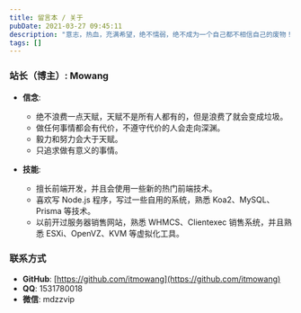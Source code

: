 ```yaml
---
title: 留言本 / 关于
pubDate: 2021-03-27 09:45:11
description: "意志，热血，充满希望，绝不懦弱，绝不成为一个自己都不相信自己的废物！努力必须要有收获，成功就在眼前。"
tags: []
---
```


### 站长（博主）: Mowang


- **信念**:
  - 绝不浪费一点天赋，天赋不是所有人都有的，但是浪费了就会变成垃圾。
  - 做任何事情都会有代价，不遵守代价的人会走向深渊。
  - 毅力和努力会大于天赋。
  - 只追求做有意义的事情。

- **技能**:
  - 擅长前端开发，并且会使用一些新的热门前端技术。
  - 喜欢写 Node.js 程序，写过一些自用的系统，熟悉 Koa2、MySQL、Prisma 等技术。
  - 以前开过服务器销售网站，熟悉 WHMCS、Clientexec 销售系统，并且熟悉 ESXi、OpenVZ、KVM 等虚拟化工具。

### 联系方式

- **GitHub**: [https://github.com/itmowang](https://github.com/itmowang)
- **QQ**: 1531780018
- **微信**: mdzzvip
